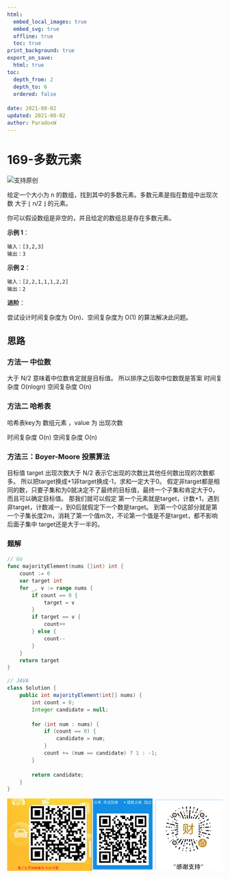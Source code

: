 ```yaml
---
html:
  embed_local_images: true
  embed_svg: true
  offline: true
  toc: true
print_background: true
export_on_save:
  html: true
toc:
  depth_from: 2
  depth_to: 6
  ordered: false

date: 2021-08-02
updated: 2021-08-02
author: ParadoxW
---
```


# 169-多数元素

![支持原创](https://i.loli.net/2021/08/01/R5b9NnWQJPixuAF.png)

给定一个大小为 n 的数组，找到其中的多数元素。多数元素是指在数组中出现次数 大于 ⌊ n/2 ⌋ 的元素。

你可以假设数组是非空的，并且给定的数组总是存在多数元素。

**示例 1**：

```language
输入：[3,2,3]
输出：3
```

**示例 2**：

```language
输入：[2,2,1,1,1,2,2]
输出：2
```

**进阶**：

尝试设计时间复杂度为 O(n)、空间复杂度为 O(1) 的算法解决此问题。

## 思路

### 方法一 中位数

大于 N/2 意味着中位数肯定就是目标值。
所以排序之后取中位数既是答案
时间复杂度 O(nlogn)
空间复杂度 O(n)

### 方法二 哈希表

哈希表key为 数组元素 ，value 为 出现次数

时间复杂度 O(n)
空间复杂度 O(n)

### 方法三：Boyer-Moore 投票算法

目标值 target 出现次数大于 N/2 表示它出现的次数比其他任何数出现的次数都多。
所以把target换成+1非target换成-1，求和一定大于0。
假定非target都是相同的数，只要子集和为0就决定不了最终的目标值，最终一个子集和肯定大于0，而且可以确定目标值。
那我们就可以假定 第一个元素就是target，计数+1，遇到非target，计数减一，到0后就假定下一个数是target。
到第一个0这部分就是第一个子集长度2m，消耗了第一个值m次，不论第一个值是不是target，都不影响后面子集中 target还是大于一半的。

### 题解

```Go
// Go
func majorityElement(nums []int) int {
    count := 0
    var target int
    for _, v := range nums {
        if count == 0 {
            target = v
        }
        if target == v {
            count++
        } else {
            count--
        }
    }
    return target
}
```

```JAVA
// JAVA
class Solution {
    public int majorityElement(int[] nums) {
        int count = 0;
        Integer candidate = null;

        for (int num : nums) {
            if (count == 0) {
                candidate = num;
            }
            count += (num == candidate) ? 1 : -1;
        }

        return candidate;
    }
}

```

![支持原创](https://raw.githubusercontent.com/923132714/Leetcode/main/%E6%94%AF%E6%8C%81/%E6%89%93%E8%B5%8F.png)
